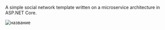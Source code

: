 A simple social network template written on a microservice architecture in ASP.NET Core.

![название]([https://i.imgur.com/abcdefg.png](https://sun9-30.userapi.com/s/v1/ig2/6Bp_ZfJooRH-oRQ0KuSDAFuQJKvlXsIQc8YTfWBKhcoVcymkKqykaGCPVLAancZ_8FilcsMrgsTMApqWdZ_Jf5QG.jpg?quality=95&as=32x32,48x48,72x72,108x108,160x160,240x240,360x359,480x479,540x539,640x639,720x719,1080x1078&from=bu&cs=1080x0))
